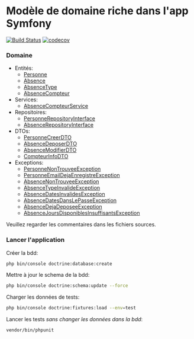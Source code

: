 Modèle de domaine riche dans l'app Symfony
==========================================

[![Build Status](https://travis-ci.org/vria/symfony-rich-domain-model.svg?branch=master)](https://travis-ci.org/vria/symfony-rich-domain-model)
[![codecov](https://codecov.io/gh/vria/symfony-rich-domain-model/branch/master/graph/badge.svg)](https://codecov.io/gh/vria/symfony-rich-domain-model)

### Domaine

- Entités:
  - [Personne]
  - [Absence]
  - [AbsenceType]
  - [AbsenceCompteur]
- Services:
  - [AbsenceCompteurService]
- Repositoires:
  - [PersonneRepositoryInterface]
  - [AbsenceRepositoryInterface]
- DTOs:
  - [PersonneCreerDTO]
  - [AbsenceDeposerDTO]
  - [AbsenceModifierDTO]
  - [CompteurInfoDTO]
- Exceptions:
  - [PersonneNonTrouveeException]
  - [PersonneEmailDejaEnregistreException]
  - [AbsenceNonTrouveeException]
  - [AbsenceTypeInvalideException]
  - [AbsenceDatesInvalidesException]
  - [AbsenceDatesDansLePasseException]
  - [AbsenceDejaDeposeeException]
  - [AbsenceJoursDisponiblesInsuffisantsException]

Veuillez regarder les commentaires dans les fichiers sources.


### Lancer l'application

Créer la bdd:
```bash
php bin/console doctrine:database:create
```

Mettre à jour le schema de la bdd:
```bash
php bin/console doctrine:schema:update --force
```

Charger les données de tests:
```bash
php bin/console doctrine:fixtures:load --env=test
```

Lancer les tests *sans changer les données dans la bdd*: 
```bash
vendor/bin/phpunit
```

[Personne]: src/Domain/Personne.php
[Absence]: src/Domain/Absence.php
[AbsenceType]: src/Domain/AbsenceType.php
[AbsenceCompteur]: src/Domain/AbsenceCompteur.php
[AbsenceCompteurService]: src/Domain/Service/AbsenceCompteurService.php
[PersonneRepositoryInterface]: src/Domain/Repository/PersonneRepositoryInterface.php
[AbsenceRepositoryInterface]: src/Domain/Repository/AbsenceRepositoryInterface.php
[PersonneCreerDTO]: src/Domain/DTO/PersonneCreerDTO.php
[AbsenceDeposerDTO]: src/Domain/DTO/AbsenceDeposerDTO.php
[AbsenceModifierDTO]: src/Domain/DTO/AbsenceModifierDTO.php
[CompteurInfoDTO]: src/Domain/DTO/CompteurInfoDTO.php
[PersonneNonTrouveeException]: src/Domain/Exception/PersonneNonTrouveeException.php
[PersonneEmailDejaEnregistreException]: src/Domain/Exception/PersonneEmailDejaEnregistreException.php
[AbsenceNonTrouveeException]: src/Domain/Exception/AbsenceNonTrouveeException.php
[AbsenceTypeInvalideException]: src/Domain/Exception/AbsenceTypeInvalideException.php
[AbsenceDatesInvalidesException]: src/Domain/Exception/AbsenceDatesInvalidesException.php
[AbsenceDatesDansLePasseException]: src/Domain/Exception/AbsenceDatesDansLePasseException.php
[AbsenceDejaDeposeeException]: src/Domain/Exception/AbsenceDejaDeposeeException.php
[AbsenceJoursDisponiblesInsuffisantsException]: src/Domain/Exception/AbsenceJoursDisponiblesInsuffisantsException.php
